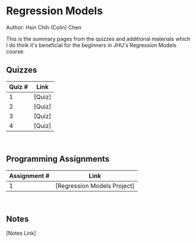 # Regression Models

Author: Hsin Chih (Colin) Chen </br>

This is the summary pages from the quizzes and additional materials which I do think it's beneficial for the beginners in JHU's Regression Models course.</br>

## Quizzes
Quiz # | Link 
--- | --- 
1 | [Quiz]
2 | [Quiz]
3 | [Quiz]
4 | [Quiz]
</br>

## Programming Assignments
Assignment # | Link 
--- | --- 
1 | [Regression Models Project]
</br>

## Notes
[Notes Link]
